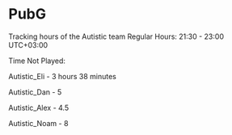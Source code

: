 # PubG
Tracking hours of the Autistic team
Regular Hours: 21:30 - 23:00 UTC+03:00

Time Not Played:

Autistic_Eli - 3 hours 38 minutes

Autistic_Dan - 5

Autistic_Alex - 4.5

Autistic_Noam - 8

